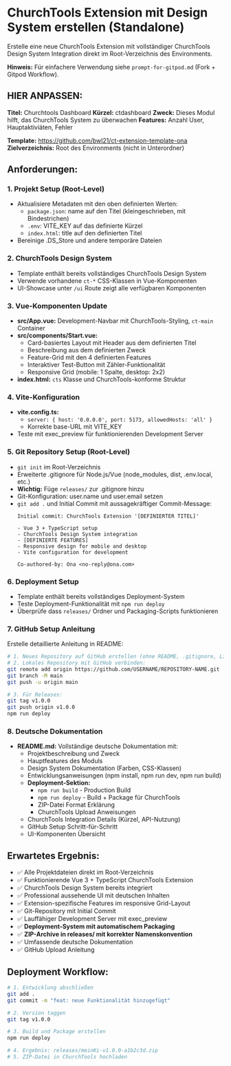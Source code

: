 # ChurchTools Extension mit Design System erstellen (Standalone)

Erstelle eine neue ChurchTools Extension mit vollständiger ChurchTools Design System Integration direkt im Root-Verzeichnis des Environments.

**Hinweis:** Für einfachere Verwendung siehe `prompt-for-gitpod.md` (Fork + Gitpod Workflow).

## HIER ANPASSEN:

**Titel:** Churchtools Dashboard 
**Kürzel:** ctdashboard
**Zweck:** Dieses Modul hilft, das ChurchTools System zu überwachen
**Features:** Anzahl User, Hauptaktiviäten, Fehler

**Template:** https://github.com/bwl21/ct-extension-template-ona  
**Zielverzeichnis:** Root des Environments (nicht in Unterordner)

## Anforderungen:

### 1. Projekt Setup (Root-Level)
- Aktualisiere Metadaten mit den oben definierten Werten:
  - `package.json`: name auf den Titel (kleingeschrieben, mit Bindestrichen)
  - `.env`: VITE_KEY auf das definierte Kürzel
  - `index.html`: title auf den definierten Titel
- Bereinige .DS_Store und andere temporäre Dateien

### 2. ChurchTools Design System
- Template enthält bereits vollständiges ChurchTools Design System
- Verwende vorhandene `ct-*` CSS-Klassen in Vue-Komponenten
- UI-Showcase unter `/ui` Route zeigt alle verfügbaren Komponenten

### 3. Vue-Komponenten Update
- **src/App.vue:** Development-Navbar mit ChurchTools-Styling, `ct-main` Container
- **src/components/Start.vue:** 
  - Card-basiertes Layout mit Header aus dem definierten Titel
  - Beschreibung aus dem definierten Zweck
  - Feature-Grid mit den 4 definierten Features
  - Interaktiver Test-Button mit Zähler-Funktionalität
  - Responsive Grid (mobile: 1 Spalte, desktop: 2x2)
- **index.html:** `cts` Klasse und ChurchTools-konforme Struktur

### 4. Vite-Konfiguration
- **vite.config.ts:** 
  - `server: { host: '0.0.0.0', port: 5173, allowedHosts: 'all' }`
  - Korrekte base-URL mit VITE_KEY
- Teste mit exec_preview für funktionierenden Development Server

### 5. Git Repository Setup (Root-Level)
- `git init` im Root-Verzeichnis
- Erweiterte .gitignore für Node.js/Vue (node_modules, dist, .env.local, etc.)
- **Wichtig:** Füge `releases/` zur .gitignore hinzu
- Git-Konfiguration: user.name und user.email setzen
- `git add .` und Initial Commit mit aussagekräftiger Commit-Message:
  ```
  Initial commit: ChurchTools Extension '[DEFINIERTER TITEL]'
  
  - Vue 3 + TypeScript setup
  - ChurchTools Design System integration
  - [DEFINIERTE FEATURES]
  - Responsive design for mobile and desktop
  - Vite configuration for development
  
  Co-authored-by: Ona <no-reply@ona.com>
  ```

### 6. Deployment Setup
- Template enthält bereits vollständiges Deployment-System
- Teste Deployment-Funktionalität mit `npm run deploy`
- Überprüfe dass `releases/` Ordner und Packaging-Scripts funktionieren

### 7. GitHub Setup Anleitung
Erstelle detaillierte Anleitung in README:
```bash
# 1. Neues Repository auf GitHub erstellen (ohne README, .gitignore, License)
# 2. Lokales Repository mit GitHub verbinden:
git remote add origin https://github.com/USERNAME/REPOSITORY-NAME.git
git branch -M main
git push -u origin main

# 3. Für Releases:
git tag v1.0.0
git push origin v1.0.0
npm run deploy
```

### 8. Deutsche Dokumentation
- **README.md:** Vollständige deutsche Dokumentation mit:
  - Projektbeschreibung und Zweck
  - Hauptfeatures des Moduls
  - Design System Dokumentation (Farben, CSS-Klassen)
  - Entwicklungsanweisungen (npm install, npm run dev, npm run build)
  - **Deployment-Sektion:**
    - `npm run build` - Production Build
    - `npm run deploy` - Build + Package für ChurchTools
    - ZIP-Datei Format Erklärung
    - ChurchTools Upload Anweisungen
  - ChurchTools Integration Details (Kürzel, API-Nutzung)
  - GitHub Setup Schritt-für-Schritt
  - UI-Komponenten Übersicht

## Erwartetes Ergebnis:

- ✅ Alle Projektdateien direkt im Root-Verzeichnis
- ✅ Funktionierende Vue 3 + TypeScript ChurchTools Extension
- ✅ ChurchTools Design System bereits integriert
- ✅ Professional aussehende UI mit deutschen Inhalten
- ✅ Extension-spezifische Features im responsive Grid-Layout
- ✅ Git-Repository mit Initial Commit
- ✅ Lauffähiger Development Server mit exec_preview
- ✅ **Deployment-System mit automatischem Packaging**
- ✅ **ZIP-Archive in releases/ mit korrekter Namenskonvention**
- ✅ Umfassende deutsche Dokumentation
- ✅ GitHub Upload Anleitung

## Deployment Workflow:

```bash
# 1. Entwicklung abschließen
git add .
git commit -m "feat: neue Funktionalität hinzugefügt"

# 2. Version taggen
git tag v1.0.0

# 3. Build und Package erstellen
npm run deploy

# 4. Ergebnis: releases/meinKi-v1.0.0-a1b2c3d.zip
# 5. ZIP-Datei in ChurchTools hochladen
```